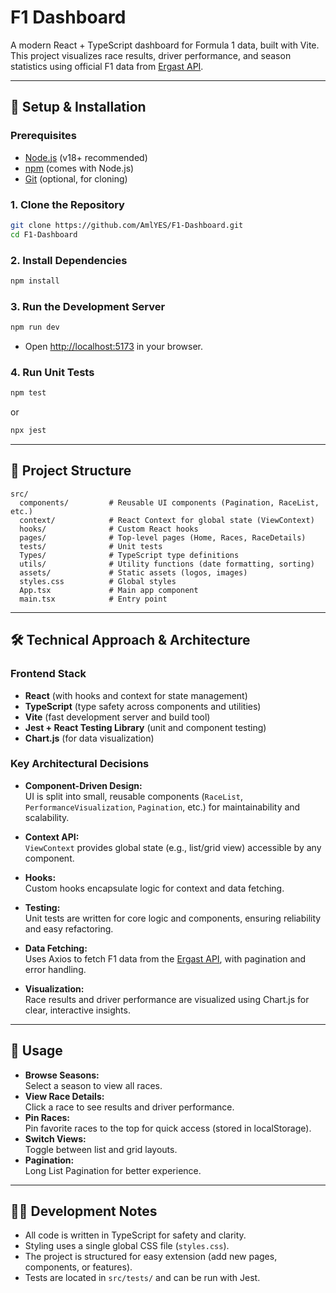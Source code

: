 # F1 Dashboard

A modern React + TypeScript dashboard for Formula 1 data, built with Vite. This project visualizes race results, driver performance, and season statistics using official F1 data from [Ergast API](https://api.jolpi.ca/ergast/).

---

## 🚀 Setup & Installation

### Prerequisites

- [Node.js](https://nodejs.org/) (v18+ recommended)
- [npm](https://www.npmjs.com/) (comes with Node.js)
- [Git](https://git-scm.com/) (optional, for cloning)

### 1. Clone the Repository

```sh
git clone https://github.com/AmlYES/F1-Dashboard.git
cd F1-Dashboard
```

### 2. Install Dependencies

```sh
npm install
```

### 3. Run the Development Server

```sh
npm run dev
```

- Open [http://localhost:5173](http://localhost:5173) in your browser.

### 4. Run Unit Tests

```sh
npm test
```
or
```sh
npx jest
```

---

## 🧪 Project Structure

```
src/
  components/         # Reusable UI components (Pagination, RaceList, etc.)
  context/            # React Context for global state (ViewContext)
  hooks/              # Custom React hooks
  pages/              # Top-level pages (Home, Races, RaceDetails)
  tests/              # Unit tests
  Types/              # TypeScript type definitions
  utils/              # Utility functions (date formatting, sorting)
  assets/             # Static assets (logos, images)
  styles.css          # Global styles
  App.tsx             # Main app component
  main.tsx            # Entry point
```

---

## 🛠 Technical Approach & Architecture

### **Frontend Stack**
- **React** (with hooks and context for state management)
- **TypeScript** (type safety across components and utilities)
- **Vite** (fast development server and build tool)
- **Jest + React Testing Library** (unit and component testing)
- **Chart.js** (for data visualization)

### **Key Architectural Decisions**

- **Component-Driven Design:**  
  UI is split into small, reusable components (`RaceList`, `PerformanceVisualization`, `Pagination`, etc.) for maintainability and scalability.


- **Context API:**  
  `ViewContext` provides global state (e.g., list/grid view) accessible by any component.

- **Hooks:**  
  Custom hooks encapsulate logic for context and data fetching.

- **Testing:**  
  Unit tests are written for core logic and components, ensuring reliability and easy refactoring.

- **Data Fetching:**  
  Uses Axios to fetch F1 data from the [Ergast API](https://ergast.com/mrd/), with pagination and error handling.

- **Visualization:**  
  Race results and driver performance are visualized using Chart.js for clear, interactive insights.

---

## 📝 Usage

- **Browse Seasons:**  
  Select a season to view all races.
- **View Race Details:**  
  Click a race to see results and driver performance.
- **Pin Races:**  
  Pin favorite races to the top for quick access (stored in localStorage).
- **Switch Views:**  
  Toggle between list and grid layouts.
- **Pagination:**  
  Long List Pagination for better experience.

---

## 🧑‍💻 Development Notes

- All code is written in TypeScript for safety and clarity.
- Styling uses a single global CSS file (`styles.css`).
- The project is structured for easy extension (add new pages, components, or features).
- Tests are located in `src/tests/` and can be run with Jest.


